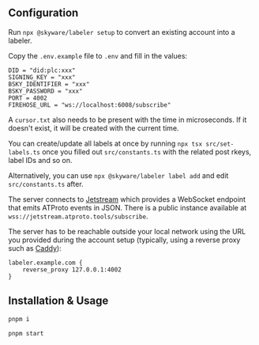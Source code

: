 ## Configuration

Run `npx @skyware/labeler setup` to convert an existing account into a labeler.

Copy the `.env.example` file to `.env` and fill in the values:

```Dotenv
DID = "did:plc:xxx"
SIGNING_KEY = "xxx"
BSKY_IDENTIFIER = "xxx"
BSKY_PASSWORD = "xxx"
PORT = 4002
FIREHOSE_URL = "ws://localhost:6008/subscribe"
```

A `cursor.txt` also needs to be present with the time in microseconds. If it doesn't exist, it will be created with the current time.

You can create/update all labels at once by running `npx tsx src/set-labels.ts` once you filled out `src/constants.ts` with the related post rkeys, label IDs and so on.

Alternatively, you can use `npx @skyware/labeler label add` and edit `src/constants.ts` after.

The server connects to [Jetstream](https://github.com/ericvolp12/jetstream) which provides a WebSocket endpoint that emits ATProto events in JSON. There is a public instance available at `wss://jetstream.atproto.tools/subscribe`.

The server has to be reachable outside your local network using the URL you provided during the account setup (typically, using a reverse proxy such as [Caddy](https://caddyserver.com/)):

```Caddyfile
labeler.example.com {
	reverse_proxy 127.0.0.1:4002
}
```

## Installation & Usage

```sh
pnpm i
```

```sh
pnpm start
```
